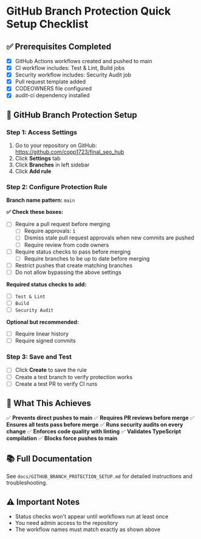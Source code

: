# GitHub Branch Protection Quick Setup Checklist

## ✅ Prerequisites Completed
- [x] GitHub Actions workflows created and pushed to main
- [x] CI workflow includes: Test & Lint, Build jobs
- [x] Security workflow includes: Security Audit job
- [x] Pull request template added
- [x] CODEOWNERS file configured
- [x] audit-ci dependency installed

## 🔧 GitHub Branch Protection Setup

### Step 1: Access Settings
1. Go to your repository on GitHub: https://github.com/copp1723/final_seo_hub
2. Click **Settings** tab
3. Click **Branches** in left sidebar
4. Click **Add rule**

### Step 2: Configure Protection Rule

**Branch name pattern:** `main`

**✅ Check these boxes:**
- [ ] Require a pull request before merging
  - [ ] Require approvals: `1`
  - [ ] Dismiss stale pull request approvals when new commits are pushed
  - [ ] Require review from code owners
- [ ] Require status checks to pass before merging
  - [ ] Require branches to be up to date before merging
- [ ] Restrict pushes that create matching branches
- [ ] Do not allow bypassing the above settings

**Required status checks to add:**
- [ ] `Test & Lint`
- [ ] `Build` 
- [ ] `Security Audit`

**Optional but recommended:**
- [ ] Require linear history
- [ ] Require signed commits

### Step 3: Save and Test
- [ ] Click **Create** to save the rule
- [ ] Create a test branch to verify protection works
- [ ] Create a test PR to verify CI runs

## 🚀 What This Achieves

✅ **Prevents direct pushes to main**
✅ **Requires PR reviews before merge**
✅ **Ensures all tests pass before merge**
✅ **Runs security audits on every change**
✅ **Enforces code quality with linting**
✅ **Validates TypeScript compilation**
✅ **Blocks force pushes to main**

## 📚 Full Documentation
See `docs/GITHUB_BRANCH_PROTECTION_SETUP.md` for detailed instructions and troubleshooting.

## ⚠️ Important Notes
- Status checks won't appear until workflows run at least once
- You need admin access to the repository
- The workflow names must match exactly as shown above 